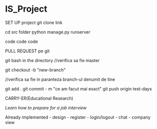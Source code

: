 # IS_Project

SET UP project
git clone link

cd src folder
python manage.py runserver

code code code

PULL REQUEST pe git

git bash in the directory //verifica sa fie master

git checkout -b "new-branch"

//verifica sa fie in paranteza branch-ul denumit de tine

git add .
git commit - m "ce am facut mai exact"
git push origin test-days


CARRY-ER(Educational Research) 

*Learn how to prepare for a job interview*

Already implemented - design 
                    - register
                    - login/logout
                    - chat
                    - company view
             
